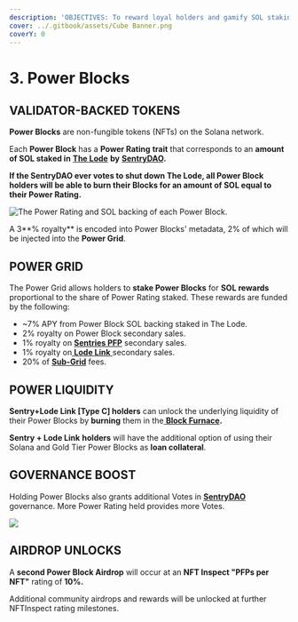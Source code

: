 ```yaml
---
description: 'OBJECTIVES: To reward loyal holders and gamify SOL staking.'
cover: ../.gitbook/assets/Cube Banner.png
coverY: 0
---
```


# 3. Power Blocks

## VALIDATOR-BACKED TOKENS

**Power Blocks** are non-fungible tokens (NFTs) on the Solana network.

Each **Power Block** has a **Power Rating** **trait** that corresponds to an **amount of SOL staked in** [**The Lode**](1.-the-lode.md) **by** [**SentryDAO**](../sentry-dao.md)**.**

**If the SentryDAO ever votes to shut down The Lode, all Power Block holders will be able to burn their Blocks for an amount of SOL equal to their Power Rating.**

![The Power Rating and SOL backing of each Power Block.](broken-reference)

A 3**% royalty** is encoded into Power Blocks' metadata, 2% of which will be injected into the **Power Grid**.

## POWER GRID

The Power Grid allows holders to **stake Power Blocks** for **SOL rewards** proportional to the share of Power Rating staked. These rewards are funded by the following:

* \~7% APY from Power Block SOL backing staked in The Lode.
* 2% royalty on Power Block secondary sales.
* 1% royalty on [**Sentries PFP**](../sentries-pfps.md) secondary sales.
* 1% royalty on[ **Lode Link** ](2.-lode-links.md)secondary sales.
* 20% of [**Sub-Grid**](4.-advanced-lode-functions.md#sub-grids) fees.

## POWER LIQUIDITY

**Sentry+Lode Link \[Type C] holders** can unlock the underlying liquidity of their Power Blocks by **burning** them in the[ **Block Furnace**](4.-advanced-lode-functions.md#block-furnace)**.**

**Sentry + Lode Link** **holders** will have the additional option of using their Solana and Gold Tier Power Blocks as **loan collateral**.

## GOVERNANCE BOOST

Holding Power Blocks also grants additional Votes in [**SentryDAO**](../sentry-dao.md) governance. More Power Rating held provides more Votes.

![](<../.gitbook/assets/All Block Small.gif>)

## AIRDROP UNLOCKS

A **second Power Block Airdrop** will occur at an **NFT Inspect "PFPs per NFT"** rating of **10%.**

Additional community airdrops and rewards will be unlocked at further NFTInspect rating milestones.

